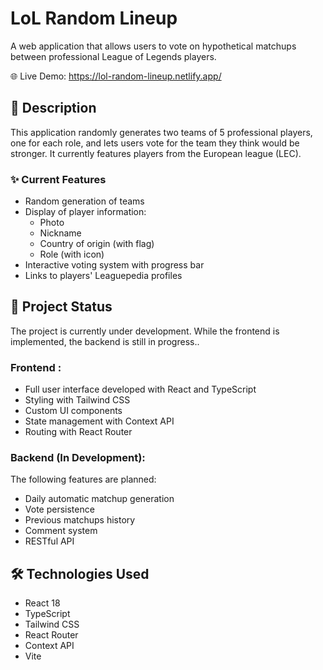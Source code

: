 #  LoL Random Lineup

A web application that allows users to vote on hypothetical matchups between professional League of Legends players.

🌐 Live Demo: https://lol-random-lineup.netlify.app/

## 📝 Description

This application randomly generates two teams of 5 professional players, one for each role, and lets users vote for the team they think would be stronger. It currently features players from the European league (LEC).

### ✨ Current Features

- Random generation of teams
- Display of player information:
  - Photo
  - Nickname
  - Country of origin (with flag)
  - Role (with icon)
- Interactive voting system with progress bar
- Links to players' Leaguepedia profiles

## 🚧 Project Status

The project is currently under development. While the frontend is implemented, the backend is still in progress..

### Frontend :
- Full user interface developed with React and TypeScript
- Styling with Tailwind CSS
- Custom UI components
- State management with Context API
- Routing with React Router

### Backend (In Development):
The following features are planned:
- Daily automatic matchup generation
- Vote persistence
- Previous matchups history
- Comment system
- RESTful API

## 🛠️ Technologies Used

- React 18
- TypeScript
- Tailwind CSS
- React Router
- Context API
- Vite
